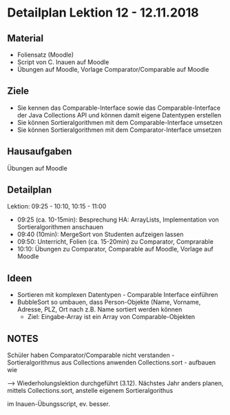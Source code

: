 Detailplan Lektion 12 - 12.11.2018
===========================================

Material
--------

* Foliensatz (Moodle)
* Script von C. Inauen auf Moodle
* Übungen auf Moodle, Vorlage Comparator/Comparable auf Moodle

Ziele
-----
* Sie kennen das Comparable-Interface sowie das Comparable-Interface der Java Collections API und können damit eigene Datentypen erstellen
* Sie können Sortieralgorithmen mit dem Comparable-Interface umsetzen
* Sie können Sortieralgorithmen mit dem Comparator-Interface umsetzen

Hausaufgaben
--------------

Übungen auf Moodle


Detailplan
----------

Lektion: 09:25 - 10:10, 10:15 - 11:00

* 09:25 (ca. 10-15min): Besprechung HA: ArrayLists, Implementation von Sortieralgorithmen anschauen
* 09:40 (10min): MergeSort von Studenten aufzeigen lassen
* 09:50: Unterricht, Folien (ca. 15-20min) zu Comparator, Comprarable
* 10:10: Übungen zu Comparator, Comparable auf Moodle, Vorlage auf Moodle


Ideen
--------

* Sortieren mit komplexen Datentypen - Comparable Interface einführen
* BubbleSort so umbauen, dass Person-Objekte (Name, Vorname, Adresse, PLZ, Ort nach z.B. Name sortiert werden können
  * Ziel: Eingabe-Array ist ein Array von Comparable-Objekten

NOTES
----------

Schüler haben Comparator/Comparable nicht verstanden - Sortieralgorithmus aus Collections anwenden Collections.sort - aufbauen wie

--> Wiederholungslektion durchgeführt (3.12). Nächstes Jahr anders planen, mittels Collections.sort, anstelle eigenem Sortieralgorithus

im Inauen-Übungsscript, ev. besser.
